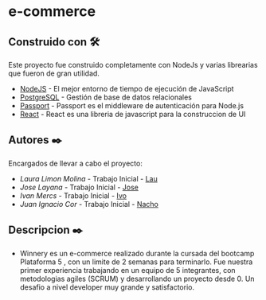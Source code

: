 # e-commerce


## Construido con 🛠️

Este proyecto fue construido completamente con NodeJs y varias librearias que fueron de gran utilidad.

* [NodeJS](https://nodejs.org/es/docs/) - El mejor entorno de tiempo de ejecución de JavaScript
* [PostgreSQL](https://www.postgresql.org/) - Gestión de base de datos relacionales
* [Passport](http://www.passportjs.org/) - Passport es el middleware de autenticación para Node.js 
* [React](https://es.reactjs.org/) - React es una libreria de javascript para la construccion de UI

## Autores ✒️

Encargados de llevar a cabo el proyecto:

* *Laura Limon Molina* - Trabajo Inicial - [Lau](https://github.com/laulimon)
* *Jose Layana* - Trabajo Inicial - [Jose](https://github.com/joselayana)
* *Ivan Mercs* - Trabajo Inicial - [Ivo](https://github.com/Imercs96)
* *Juan Ignacio Cor* - Trabajo Inicial - [Nacho](https://github.com/juanignaciocor)


## Descripcion ✒️
* Winnery es un e-commerce realizado durante la cursada del bootcamp Plataforma 5 , con un limite de 2 semanas para terminarlo. Fue nuestra primer
  experiencia trabajando en un equipo de 5 integrantes, con metodologias agiles (SCRUM) y desarrollando un proyecto desde 0. Un desafio a nivel
  developer muy grande y satisfactorio.
